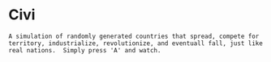 Civi
====

    A simulation of randomly generated countries that spread, compete for territory, industrialize, revolutionize, and eventuall fall, just like real nations.  Simply press 'A' and watch.
